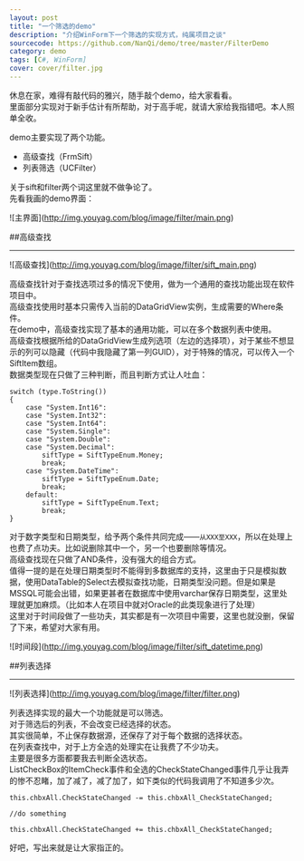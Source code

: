 ```yaml
---
layout: post
title: "一个筛选的demo"
description: "介绍WinForm下一个筛选的实现方式，纯属项目之谈"
sourcecode: https://github.com/NanQi/demo/tree/master/FilterDemo
category: demo
tags: [C#, WinForm]
cover: cover/filter.jpg
---
```


休息在家，难得有敲代码的雅兴，随手敲个demo，给大家看看。  
里面部分实现对于新手估计有所帮助，对于高手呢，就请大家给我指错吧。本人照单全收。  

demo主要实现了两个功能。  

* 高级查找（FrmSift）
* 列表筛选（UCFilter）

关于sift和filter两个词这里就不做争论了。  
先看我画的demo界面：

![主界面]\(http://img.youyag.com/blog/image/filter/main.png)

##高级查找

---

![高级查找]\(http://img.youyag.com/blog/image/filter/sift_main.png)

高级查找针对于查找选项过多的情况下使用，做为一个通用的查找功能出现在软件项目中。  
高级查找使用时基本只需传入当前的DataGridView实例，生成需要的Where条件。  
在demo中，高级查找实现了基本的通用功能，可以在多个数据列表中使用。  
高级查找根据所给的DataGridView生成列选项（左边的选择项），对于某些不想显示的列可以隐藏（代码中我隐藏了第一列GUID），对于特殊的情况，可以传入一个SiftItem数组。  
数据类型现在只做了三种判断，而且判断方式让人吐血：  

    switch (type.ToString())
    {
        case "System.Int16":
        case "System.Int32":
        case "System.Int64":
        case "System.Single":
        case "System.Double":
        case "System.Decimal":
            siftType = SiftTypeEnum.Money;
            break;
        case "System.DateTime":
            siftType = SiftTypeEnum.Date;
            break;
        default:
            siftType = SiftTypeEnum.Text;
            break;
    }

对于数字类型和日期类型，给予两个条件共同完成——`从XXX至XXX`，所以在处理上也费了点功夫。比如说删除其中一个，另一个也要删除等情况。  
高级查找现在只做了AND条件，没有强大的组合方式。  
值得一提的是在处理日期类型时不能得到多数据库的支持，这里由于只是模拟数据，使用DataTable的Select去模拟查找功能，日期类型没问题。但是如果是MSSQL可能会出错，如果更甚者在数据库中使用varchar保存日期类型，这里处理就更加麻烦。（比如本人在项目中就对Oracle的此类现象进行了处理）  
这里对于时间段做了一些功夫，其实都是有一次项目中需要，这里也就没删，保留了下来，希望对大家有用。  

![时间段]\(http://img.youyag.com/blog/image/filter/sift_datetime.png)

##列表选择

---

![列表选择]\(http://img.youyag.com/blog/image/filter/filter.png)

列表选择实现的最大一个功能就是可以筛选。  
对于筛选后的列表，不会改变已经选择的状态。  
其实很简单，不止保存数据源，还保存了对于每个数据的选择状态。  
在列表查找中，对于上方全选的处理实在让我费了不少功夫。  
主要是很多方面都要我去判断全选状态。  
ListCheckBox的ItemCheck事件和全选的CheckStateChanged事件几乎让我弄的惨不忍睹，加了减了，减了加了，如下类似的代码我调用了不知道多少次。  

    this.chbxAll.CheckStateChanged -= this.chbxAll_CheckStateChanged;
    
    //do something
    
    this.chbxAll.CheckStateChanged += this.chbxAll_CheckStateChanged;
    
好吧，写出来就是让大家指正的。  


